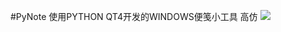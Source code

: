 #PyNote
使用PYTHON QT4开发的WINDOWS便笺小工具
高仿
![](http://git.oschina.net/DrWindays/PyNote/blob/master/note.png)
